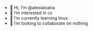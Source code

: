 - 👋 Hi, I’m @alexiaioana
- 👀 I’m interested in cs
- 🌱 I’m currently learning linux
- 💞️ I’m looking to collaborate on nothing
